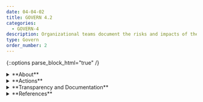 ```yaml
---
date: 04-04-02
title: GOVERN 4.2
categories:
  - GOVERN-4
description: Organizational teams document the risks and impacts of the technology they design, develop, or deploy and communicate about these impacts more broadly.
type: Govern
order_number: 2
---
```

{::options parse_block_html="true" /}


<details>
<summary markdown="span">**About**</summary>
<br>
Impact assessments are an approach for driving responsible and ethical technology development practices. And, within a specific use case, these assessments can provide a high-level structure for organizations to frame risks of a given algorithm or deployment. Impact assessments can also serve as a mechanism for organizations to articulate risks and generate documentation for mitigation and oversight activities when harms do arise. 

Impact assessments should be applied at the beginning of a process but also iteratively and regularly since goals and outcomes can evolve over time. It is also important to consider conflicts of interest, or undue influence, related to the organizational team being assessed.

</details>

<details>
<summary markdown="span">**Actions**</summary>
* Establish impact assessment policies and processes for AI systems used by the organization.
* Ensure impact assessment policies are appropriate to evaluate the potential negative impact of a system and how quickly a system changes, and that assessments are applied on a regular basis.
* Ensure impact assessments are utilized to inform broader assessments of AI system risk.

</details>

<details>
<summary markdown="span">**Transparency and Documentation**</summary>
<br>
Column G goes here.

</details>

<details>
<summary markdown="span">**References**</summary>
<br>
Bd. Governors Fed. Rsrv. Sys., Supervisory Guidance on Model Risk Management, SR Letter 11-7 (Apr. 4, 2011)

Patrick Hall, Navdeep Gill, and Benjamin Cox, “Responsible Machine Learning,” O’Reilly Media, 2020, available at https://www.oreilly.com/library/view/responsible-machine-learning/9781492090878/

Off. Superintendent Fin. Inst. Canada, Enterprise-Wide Model Risk Management for Deposit-Taking
Institutions, E-23 (Sept. 2017).

GAO, “Artificial Intelligence: An Accountability Framework for Federal Agencies and Other Entities,” GAO@100 (GAO-21-519SP), June 2021, https://www.gao.gov/assets/gao-21-519sp.pdf.

Donald Sull, Stefano Turconi, and Charles Sull, “When It Comes to Culture, Does Your Company Walk the Talk?” MIT Sloan Mgmt. Rev., 2020, https://sloanreview.mit.edu/article/when-it-comes-to-culture-does-your-company-walk-the-talk.

Kathy Baxter, AI Ethics Maturity Model, Salesforce https://www.salesforceairesearch.com/static/ethics/EthicalAIMaturityModel.pdf

</details>
